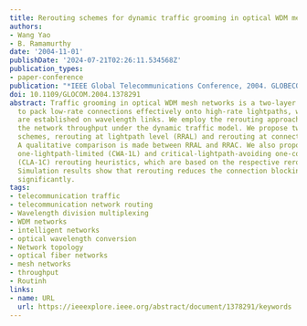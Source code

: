 ```yaml
---
title: Rerouting schemes for dynamic traffic grooming in optical WDM mesh networks
authors:
- Wang Yao
- B. Ramamurthy
date: '2004-11-01'
publishDate: '2024-07-21T02:26:11.534568Z'
publication_types:
- paper-conference
publication: "*IEEE Global Telecommunications Conference, 2004. GLOBECOM '04.*"
doi: 10.1109/GLOCOM.2004.1378291
abstract: Traffic grooming in optical WDM mesh networks is a two-layer routing problem
  to pack low-rate connections effectively onto high-rate lightpaths, which, in turn,
  are established on wavelength links. We employ the rerouting approach to improve
  the network throughput under the dynamic traffic model. We propose two rerouting
  schemes, rerouting at lightpath level (RRAL) and rerouting at connection level (RRAC).
  A qualitative comparison is made between RRAL and RRAC. We also propose the critical-wavelength-avoiding
  one-lightpath-limited (CWA-1L) and critical-lightpath-avoiding one-connection-limited
  (CLA-1C) rerouting heuristics, which are based on the respective rerouting schemes.
  Simulation results show that rerouting reduces the connection blocking probability
  significantly.
tags:
- telecommunication traffic
- telecommunication network routing
- Wavelength division multiplexing
- WDM networks
- intelligent networks
- optical wavelength conversion
- Network topology
- optical fiber networks
- mesh networks
- throughput
- Routinh
links:
- name: URL
  url: https://ieeexplore.ieee.org/abstract/document/1378291/keywords
---
```

